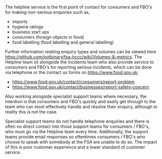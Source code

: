 The helpline service is the first point of contact for consumers and FBO's for making non-serious enquiries such as;

- imports
- hygiene ratings
- business start ups
- consumers (foreign objects in food)
- food labelling (food labelling and general labelling)

Further information relating enquiry types and volumes can be viewed here https://github.com/notbinary/fsa-hccc/wiki/Volumes-&-metrics. The Helpline team sit alongside the incidents team who also provide service to consumers and FBO's for reporting serious incidents, which can be done via telephone or the contact us forms on https://www.food.gov.uk; 

- https://www.food.gov.uk/contact/consumers/report-problem
- https://www.food.gov.uk/contact/businesses/report-safety-concern

Also working alongside specialist support teams where necessary, the intention is that consumers and FBO's quickly and easily get through to the team who can most effectively handle and resolve their enquiry, although in reality this is not the case.

Specialist support teams do not handle telephone enquiries and there is often no direct contact into those support teams for consumers / FBO's, who must go via the Helpline team every time. Additionally, the support teams provide email responses so oftentimes consumers / FBO's who choose to speak with somebody at the FSA are unable to do so. The impact of this is poor customer experience and a lower standard of customer service.
